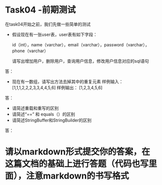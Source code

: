 # Task04 -前期测试

在task04开始之前，我们先做一些简单的测试

+  假设现在有一张user表，user表有如下字段：
    
    id（int），name（varchar），email（varchar），password（varchar），phone（varchar）
    
     请写出增加用户，删除用户，查询用户信息，修改用户信息对应的sql语句

答：

+ 现在有一数组，请写出方法去掉其中的重复元素
    样例输入： [1,1,1,2,2,2,3,3,4,4,5,6]
    样例输出： [1,2,3,4,5,6]

答：

+ 请简述重载和重写的区别
+ 请简述“==” 和 equals（）的区别
+ 请简述StringBuffer和StringBuilder的区别

答：

# 请以markdown形式提交你的答案，在这篇文档的基础上进行答题（代码也写里面），注意markdown的书写格式